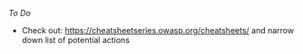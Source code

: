 _To Do_

- Check out: https://cheatsheetseries.owasp.org/cheatsheets/ and narrow down list of potential actions

